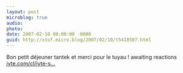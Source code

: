 ```yaml
---
layout: post
microblog: true
audio: 
photo: 
date: 2007-02-10 00:00:00 -0000
guid: http://xtof.micro.blog/2007/02/10/t5418507.html
---
```

Bon petit déjeuner tantek et merci pour le tuyau ! awaiting reactions [jyte.com/cl/jyte-s...](http://jyte.com/cl/jyte-should-integrate-the-hcard-microformat)
